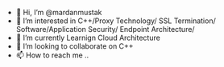 - 👋 Hi, I’m @mardanmustak
- 👀 I’m interested in C++/Proxy Technology/ SSL Termination/ Software/Application Security/ Endpoint Architecture/
- 🌱 I’m currently Learnign Cloud Architecture 
- 💞️ I’m looking to collaborate on C++
- 📫 How to reach me ..

<!---
mardanmustak/mardanmustak is a ✨ special ✨ repository because its `README.md` (this file) appears on your GitHub profile.
You can click the Preview link to take a look at your changes.
--->

